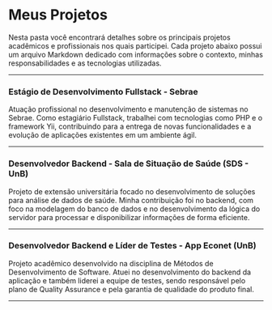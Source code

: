# Meus Projetos

Nesta pasta você encontrará detalhes sobre os principais projetos acadêmicos e profissionais nos quais participei. Cada projeto abaixo possui um arquivo Markdown dedicado com informações sobre o contexto, minhas responsabilidades e as tecnologias utilizadas.

---

### Estágio de Desenvolvimento Fullstack - Sebrae

Atuação profissional no desenvolvimento e manutenção de sistemas no Sebrae. Como estagiário Fullstack, trabalhei com tecnologias como PHP e o framework Yii, contribuindo para a entrega de novas funcionalidades e a evolução de aplicações existentes em um ambiente ágil.

---

### Desenvolvedor Backend - Sala de Situação de Saúde (SDS - UnB)

Projeto de extensão universitária focado no desenvolvimento de soluções para análise de dados de saúde. Minha contribuição foi no backend, com foco na modelagem do banco de dados e no desenvolvimento da lógica do servidor para processar e disponibilizar informações de forma eficiente.

---

### Desenvolvedor Backend e Líder de Testes - App Econet (UnB)

Projeto acadêmico desenvolvido na disciplina de Métodos de Desenvolvimento de Software. Atuei no desenvolvimento do backend da aplicação e também liderei a equipe de testes, sendo responsável pelo plano de Quality Assurance e pela garantia de qualidade do produto final.

---
